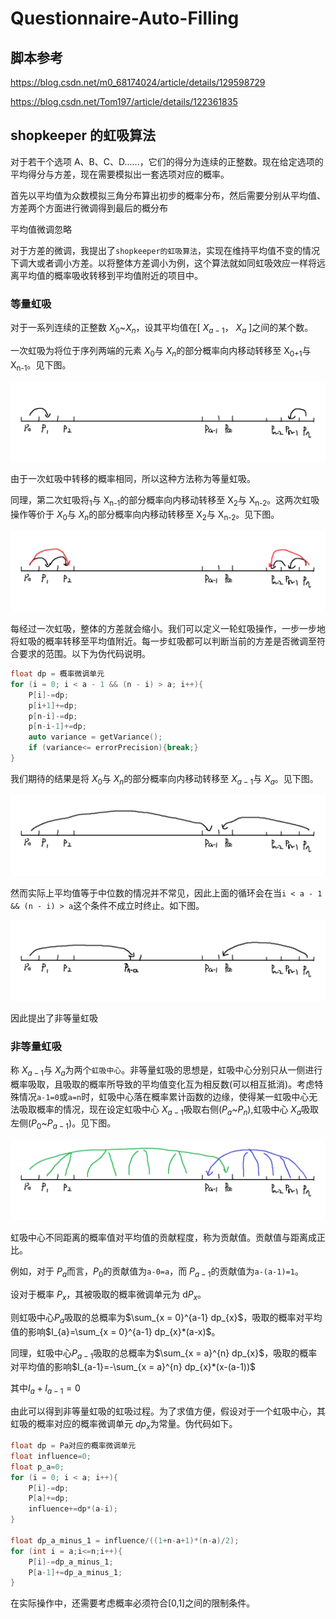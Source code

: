 # Questionnaire-Auto-Filling

## 脚本参考

https://blog.csdn.net/m0_68174024/article/details/129598729

https://blog.csdn.net/Tom197/article/details/122361835

## shopkeeper 的虹吸算法

对于若干个选项 A、B、C、D......，它们的得分为连续的正整数。现在给定选项的平均得分与方差，现在需要模拟出一套选项对应的概率。

首先以平均值为众数模拟三角分布算出初步的概率分布，然后需要分别从平均值、方差两个方面进行微调得到最后的概分布

平均值微调忽略

对于方差的微调，我提出了`shopkeeper的虹吸算法`，实现在维持平均值不变的情况下调大或者调小方差。以将整体方差调小为例，这个算法就如同虹吸效应一样将远离平均值的概率吸收转移到平均值附近的项目中。

### 等量虹吸

对于一系列连续的正整数 $X_{0}$~$X_{n}$，设其平均值在[ $X_{a-1}$， $X_{a}$ ]之间的某个数。

一次虹吸为将位于序列两端的元素 $X_{0}$与 $X_{n}$的部分概率向内移动转移至 X<sub>0+1</sub>与 X<sub>n-1</sub>。见下图。

![第一次虹吸](./images/1st_step.png)

由于一次虹吸中转移的概率相同，所以这种方法称为等量虹吸。

同理，第二次虹吸将<sub>1</sub>与 X<sub>n-1</sub>的部分概率向内移动转移至 X<sub>2</sub>与 X<sub>n-2</sub>。这两次虹吸操作等价于 $X_{0}$与 $X_{n}$的部分概率向内移动转移至 X<sub>2</sub>与 X<sub>n-2</sub>。见下图。

![第二次虹吸](./images/2rd_step.png)

每经过一次虹吸，整体的方差就会缩小。我们可以定义一轮虹吸操作，一步一步地将虹吸的概率转移至平均值附近。每一步虹吸都可以判断当前的方差是否微调至符合要求的范围。以下为伪代码说明。

```c++
float dp = 概率微调单元
for (i = 0; i < a - 1 && (n - i) > a; i++){
    P[i]-=dp;
    p[i+1]+=dp;
    p[n-i]-=dp;
    p[n-i-1]+=dp;
    auto variance = getVariance();
    if (variance<= errorPrecision){break;}
}
```

我们期待的结果是将 $X_{0}$与 $X_{n}$的部分概率向内移动转移至 $X_{a-1}$与 $X_{a}$。见下图。

![一轮虹吸](./images/1st_round.png)

然而实际上平均值等于中位数的情况并不常见，因此上面的循环会在当`i < a - 1 && (n - i) > a`这个条件不成立时终止。如下图。

![一轮虹吸的真实情况](./images/1st_round_true.png)

因此提出了非等量虹吸

### 非等量虹吸

称 $X_{a-1}$与 $X_{a}$为两个`虹吸中心`。非等量虹吸的思想是，虹吸中心分别只从一侧进行概率吸取，且吸取的概率所导致的平均值变化互为相反数(可以相互抵消)。考虑特殊情况`a-1=0`或`a=n`时，虹吸中心落在概率累计函数的边缘，使得某一虹吸中心无法吸取概率的情况，现在设定虹吸中心 $X_{a-1}$吸取右侧($P_{a}$~$P_{n}$),虹吸中心 $X_{a}$吸取左侧($P_{0}$~$P_{a-1}$)。见下图。

![非等量虹吸](./images/unequal.png)

虹吸中心不同距离的概率值对平均值的贡献程度，称为贡献值。贡献值与距离成正比。

例如，对于 $P_{a}$而言，$P_{0}$的贡献值为`a-0=a`，而 $P_{a-1}$的贡献值为`a-(a-1)=1`。

设对于概率 $P_{x}$，其被吸取的概率微调单元为 d$P_{x}$。

则虹吸中心$P_{a}$吸取的总概率为$\sum_{x = 0}^{a-1} dp_{x}$，吸取的概率对平均值的影响$I_{a}=\sum_{x = 0}^{a-1} dp_{x}*(a-x)$。

同理，虹吸中心$P_{a-1}$吸取的总概率为$\sum_{x = a}^{n} dp_{x}$，吸取的概率对平均值的影响$I_{a-1}=-\sum_{x = a}^{n} dp_{x}*(x-(a-1))$

其中$I_{a}+I_{a-1}=0$

由此可以得到非等量虹吸的虹吸过程。为了求值方便，假设对于一个虹吸中心，其虹吸的概率对应的概率微调单元 $dp_{x}$为常量。伪代码如下。

```cpp
float dp = Pa对应的概率微调单元
float influence=0;
float p_a=0;
for (i = 0; i < a; i++){
    P[i]-=dp;
    P[a]+=dp;
    influence+=dp*(a-i);
}

float dp_a_minus_1 = influence/((1+n-a+1)*(n-a)/2);
for (int i = a;i<=n;i++){
    P[i]-=dp_a_minus_1;
    P[a-1]+=dp_a_minus_1;
}
```

在实际操作中，还需要考虑概率必须符合[0,1]之间的限制条件。
